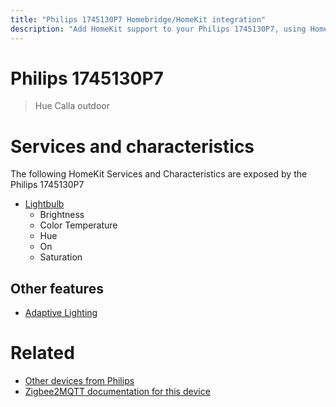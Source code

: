 ```yaml
---
title: "Philips 1745130P7 Homebridge/HomeKit integration"
description: "Add HomeKit support to your Philips 1745130P7, using Homebridge, Zigbee2MQTT and homebridge-z2m."
---
```

<!---
This file has been GENERATED using src/docgen/docgen.ts
DO NOT EDIT THIS FILE MANUALLY!
-->
# Philips 1745130P7
> Hue Calla outdoor


# Services and characteristics
The following HomeKit Services and Characteristics are exposed by
the Philips 1745130P7

* [Lightbulb](../../light.md)
  * Brightness
  * Color Temperature
  * Hue
  * On
  * Saturation


## Other features
* [Adaptive Lighting](../../light.md)


# Related
* [Other devices from Philips](../index.md#philips)
* [Zigbee2MQTT documentation for this device](https://www.zigbee2mqtt.io/devices/1745130P7.html)